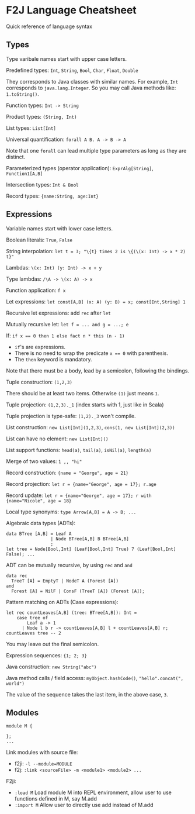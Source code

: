 # F2J Language Cheatsheet

Quick reference of language syntax

## Types

Type varibale names start with upper case letters.

Predefined types: `Int`, `String`, `Bool`, `Char`, `Float`, `Double`

They corresponds to Java classes with similar names. For example, `Int`
corresponds to `java.lang.Integer`. So you may call Java methods like:
`1.toString()`.

Function types: `Int -> String`

Product types: `(String, Int)`

List types: `List[Int]`

Universal quantification: `forall A B. A -> B -> A`

Note that one `forall` can lead multiple type parameters as long as they are distinct.

Parameterized types (operator application): `ExprAlg[String]`, `Function1[A,B]`

Intersection types: `Int & Bool`

Record types: `{name:String, age:Int}`

## Expressions

Variable names start with lower case letters.

Boolean literals: `True`, `False`

String interpolation: `let t = 3; "\{t} times 2 is \{(\(x: Int) -> x * 2) t}"`

Lambdas: `\(x: Int) (y: Int) -> x + y`

Type lambdas: `/\A -> \(x: A) -> x`

Function application: `f x`

Let expressions: `let const[A,B] (x: A) (y: B) = x; const[Int,String] 1`

Recursive let expressions: add `rec` after `let`

Mutually recursive let: `let f = ... and g = ...; e`

If: `if x == 0 then 1 else fact n * this (n - 1)`

* `if`'s are expressions.
* There is no need to wrap the predicate `x == 0` with parenthesis.
* The `then` keyword is mandatory.

Note that there must be a body, lead by a semicolon, following the bindings.

Tuple construction: `(1,2,3)`

There should be at least two items. Otherwise `(1)` just means `1`.

Tuple projection: `(1,2,3)._1` (index starts with 1, just like in Scala)

Tuple projection is type-safe: `(1,2)._3` won't compile.

List construction: `new List[Int](1,2,3)`, `cons(1, new List[Int](2,3))`

List can have no element: `new List[Int]()`

List support functions: `head(a)`, `tail(a)`, `isNil(a)`, `length(a)`

Merge of two values: `1 ,, "hi"`

Record construction: `{name = "George", age = 21}`

Record projection: `let r = {name="George", age = 17}; r.age`

Record update: `let r = {name="George", age = 17}; r with {name="Nicole", age = 18}`

Local type synonyms: `type Arrow[A,B] = A -> B; ...`

Algebraic data types (ADTs):
```
data BTree [A,B] = Leaf A
                 | Node BTree[A,B] B BTree[A,B]
                 ;
let tree = Node[Bool,Int] (Leaf[Bool,Int] True) 7 (Leaf[Bool,Int] False); ...
```

ADT can be mutually recursive, by using `rec` and `and`
```
data rec
  TreeT [A] = EmptyT | NodeT A (Forest [A])
and
  Forest [A] = NilF | ConsF (TreeT [A]) (Forest [A]);
```

Pattern matching on ADTs (Case expressions):

```
let rec countLeaves[A,B] (tree: BTree[A,B]): Int =
    case tree of
        Leaf a -> 1
      | Node l b r -> countLeaves[A,B] l + countLeaves[A,B] r;
countLeaves tree -- 2
```

You may leave out the final semicolon.

Expression sequences: `{1; 2; 3}`

Java construction: `new String("abc")`

Java method calls / field access: `myObject.hashCode()`, `"hello".concat(", world")`

The value of the sequence takes the last item, in the above case, `3`.

## Modules

```
module M {

};
...
```
Link modules with source file:
- f2ji: ```-l --module=MODULE```
- f2j: ```:link <sourceFile> -m <module1> <module2> ...```

F2ji:
- ```:load M``` Load module M into REPL environment, allow user to use functions defined in M, say M.add
- ```:import M``` Allow user to directly use add instead of M.add
